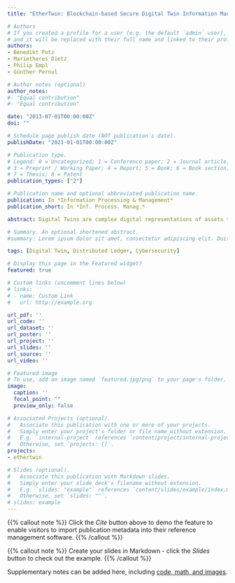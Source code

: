 ```yaml
---
title: "EtherTwin: Blockchain-based Secure Digital Twin Information Management"

# Authors
# If you created a profile for a user (e.g. the default `admin` user), write the username (folder name) here
# and it will be replaced with their full name and linked to their profile.
authors:
- Benedikt Putz
- Marietheres Dietz
- Philip Empl
- Günther Pernul

# Author notes (optional)
author_notes:
#- "Equal contribution"
#- "Equal contribution"

date: "2013-07-01T00:00:00Z"
doi: ""

# Schedule page publish date (NOT publication's date).
publishDate: "2021-01-01T00:00:00Z"

# Publication type.
# Legend: 0 = Uncategorized; 1 = Conference paper; 2 = Journal article;
# 3 = Preprint / Working Paper; 4 = Report; 5 = Book; 6 = Book section;
# 7 = Thesis; 8 = Patent
publication_types: ["2"]

# Publication name and optional abbreviated publication name.
publication: In *Information Processing & Management*
publication_short: In *Inf. Process. Manag.*

abstract: Digital Twins are complex digital representations of assets that are used by a variety of organizations across the Industry 4.0 value chain. As the digitization of industrial processes advances, Digital Twins will become widespread. As a result, there is a need to develop new secure data sharing models for a complex ecosystem of interacting Digital Twins and lifecycle parties. Decentralized Applications are uniquely suited to address these sharing challenges while ensuring availability, integrity and confidentiality. They rely on distributed ledgers and decentralized databases for data storage and processing, avoiding single points of trust. To tackle the need for decentralized sharing of Digital Twin data, this work proposes an owner-centric decentralized sharing model. A formal access control model addresses integrity and confidentiality aspects based on Digital Twin components and lifecycle requirements. With our prototypical implementation EtherTwin we show how to overcome the numerous implementation challenges associated with fully decentralized data sharing, enabling management of Digital Twin components and their associated information. For validation, the prototype is evaluated based on an industry use case and semi-structured expert interviews.

# Summary. An optional shortened abstract.
#summary: Lorem ipsum dolor sit amet, consectetur adipiscing elit. Duis posuere tellus ac convallis placerat. Proin tincidunt magna sed ex sollicitudin condimentum.

tags: [Digital Twin, Distributed Ledger, Cybersecurity]

# Display this page in the Featured widget?
featured: true

# Custom links (uncomment lines below)
# links:
# - name: Custom Link
#   url: http://example.org

url_pdf: ''
url_code: ''
url_dataset: ''
url_poster: ''
url_project: ''
url_slides: ''
url_source: ''
url_video: ''

# Featured image
# To use, add an image named `featured.jpg/png` to your page's folder.
image:
  caption: ''
  focal_point: ""
  preview_only: false

# Associated Projects (optional).
#   Associate this publication with one or more of your projects.
#   Simply enter your project's folder or file name without extension.
#   E.g. `internal-project` references `content/project/internal-project/index.md`.
#   Otherwise, set `projects: []`.
projects:
- ethertwin

# Slides (optional).
#   Associate this publication with Markdown slides.
#   Simply enter your slide deck's filename without extension.
#   E.g. `slides: "example"` references `content/slides/example/index.md`.
#   Otherwise, set `slides: ""`.
# slides: example
---
```


{{% callout note %}}
Click the *Cite* button above to demo the feature to enable visitors to import publication metadata into their reference management software.
{{% /callout %}}

{{% callout note %}}
Create your slides in Markdown - click the *Slides* button to check out the example.
{{% /callout %}}

Supplementary notes can be added here, including [code, math, and images](https://wowchemy.com/docs/writing-markdown-latex/).
